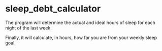 # sleep_debt_calculator
The program will determine the actual and ideal hours of sleep for each night of the last week.

Finally, it will calculate, in hours, how far you are from your weekly sleep goal.
